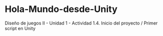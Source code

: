 # Hola-Mundo-desde-Unity
Diseño de juegos II - Unidad 1 - Actividad 1.4. Inicio del proyecto / Primer script en Unity
